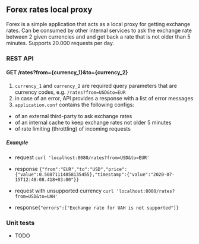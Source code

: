 ## Forex rates local proxy

Forex is a simple application that acts as a local proxy for getting exchange rates. Can be consumed by other internal services to ask the exchange rate between 2 given currencies and 
and get back a rate that is not older than 5 minutes. Supports 20.000 requests per day.

### REST API

#### GET /rates?from={currency_1}&to={currency_2}

1. `currency_1` and `currency_2` are required query parameters that are currency codes, e.g. `/rates?from=USD&to=EUR`
2. in case of an error, API provides a response with a list of error messages
3. `application.conf` contains the following configs:

- of an external third-party to ask exchange rates
- of an internal cache to keep exchange rates not older 5 minutes
- of rate limiting (throttling) of incoming requests  


##### Example

* request `curl 'localhost:8080/rates?from=USD&to=EUR'`
* response `{"from":"EUR","to":"USD","price":{"value":0.50871114858135455},"timestamp":{"value":"2020-07-15T12:48:08.418+03:00"}}`

* request with unsupported currency `curl 'localhost:8080/rates?from=USD&to=UAH'`
* response`{"errors":["Exchange rate for UAH is not supported"]}`

### Unit tests
* TODO